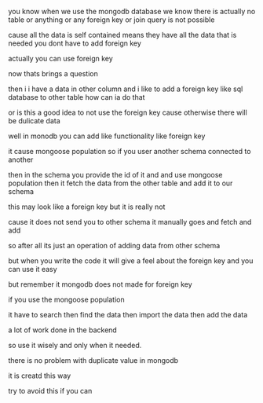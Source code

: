 you know when we use the mongodb database
we know there is actually no table or anything 
or any foreign key or join query is not possible

cause all the data is self contained means they have all the data that is needed you dont have to add foreign key

actually you can use foreign key


now thats brings a question

then i i have a data in other column and i like to add a foreign key like sql database to other table how can ia do that

or is this a good idea to not use the foreign key cause 
otherwise there will be dulicate data

well in monodb you can add like functionality like foreign key

it cause mongoose population
so if you user another schema connected to another

then in the schema you provide the id of it and and use
mongoose population then it fetch the data from the other table and add it to our schema

this may look like  a foreign key but it is really not 

cause it does not send you to other schema it manually goes and fetch and add

so after all its just an operation of adding data from other schema

but when you write the code it will give a feel about the foreign key and you can use it easy

but remember it mongodb does not made for foreign key

if you use the mongoose population

it have to search
then find the data
then import the data
then add the data

a lot of work done in the backend

so use it wisely and only when it needed.

there is no problem with duplicate value in mongodb

it is creatd this way

try to avoid this if you can